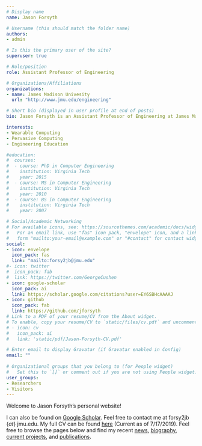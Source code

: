 ```yaml
---
# Display name
name: Jason Forsyth

# Username (this should match the folder name)
authors:
- admin

# Is this the primary user of the site?
superuser: true

# Role/position
role: Assistant Professor of Engineering

# Organizations/Affiliations
organizations:
- name: James Madison Univesity
  url: "http://www.jmu.edu/engineering"

# Short bio (displayed in user profile at end of posts)
bio: Jason Forsyth is an Assistant Professor of Engineering at James Madison University. His major research interests are in wearable/pervasive computing and engineering education. His current research interests focus on on-body human activity recognition and interactive machine learning for physical therapy patients and practitioners to increase exercise adherence and clinical evaluation. 

interests:
- Wearable Computing
- Pervasive Computing
- Engineering Education

#education:
#  courses:
#  - course: PhD in Computer Engineering
#    institution: Virginia Tech
#    year: 2015
#  - course: MS in Computer Engineering
#    institution: Virginia Tech
#    year: 2010
#  - course: BS in Computer Engineering
#    institution: Virginia Tech
#    year: 2007

# Social/Academic Networking
# For available icons, see: https://sourcethemes.com/academic/docs/widgets/#icons
#   For an email link, use "fas" icon pack, "envelope" icon, and a link in the
#   form "mailto:your-email@example.com" or "#contact" for contact widget.
social:
- icon: envelope
  icon_pack: fas
  link: "mailto:forsy2jb@jmu.edu"
#- icon: twitter
#  icon_pack: fab
#  link: https://twitter.com/GeorgeCushen
- icon: google-scholar
  icon_pack: ai
  link: https://scholar.google.com/citations?user=EY6SBHcAAAAJ
- icon: github
  icon_pack: fab
  link: https://github.com/jforsyth
# Link to a PDF of your resume/CV from the About widget.
# To enable, copy your resume/CV to `static/files/cv.pdf` and uncomment the lines below.  
# - icon: cv
#   icon_pack: ai
#   link: 'static/pdf/Jason-Forsyth-CV.pdf'

# Enter email to display Gravatar (if Gravatar enabled in Config)
email: ""
  
# Organizational groups that you belong to (for People widget)
#   Set this to `[]` or comment out if you are not using People widget.  
user_groups:
- Researchers
- Visitors
---
```


Welcome to Jason Forsyth’s personal website!

I can also be found on [Google Scholar](https://scholar.google.com/citations?user=EY6SBHcAAAAJ&hl=en). Feel free to contact me at forsy2jb {_at_} jmu.edu. My full CV can be found [here](pdf/Jason-Forsyth-CV.pdf) (Current as of 7/17/2019). Feel free to browse the pages below and find my recent [news](#posts), [biography](#biography), [current projects](#projects), and [publications](#publications).
